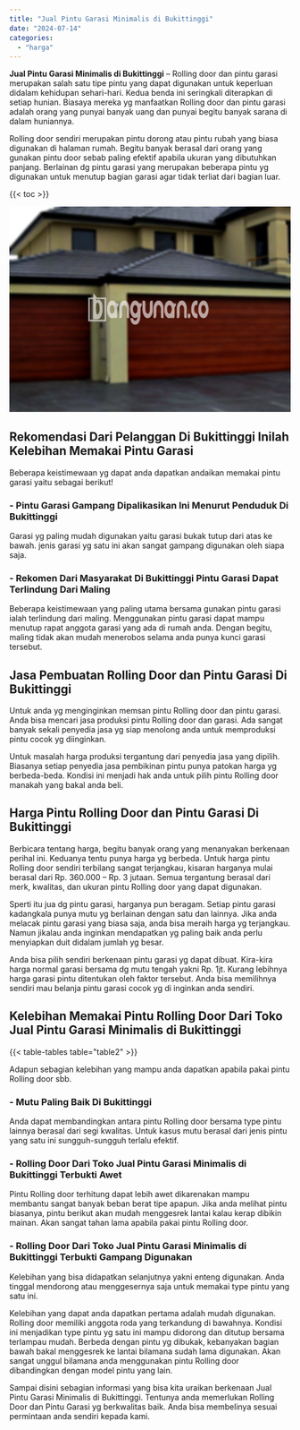 ```yaml
---
title: "Jual Pintu Garasi Minimalis di Bukittinggi"
date: "2024-07-14"
categories: 
  - "harga"
---
```


**Jual Pintu Garasi Minimalis di Bukittinggi** – Rolling door dan pintu garasi merupakan salah satu tipe pintu yang dapat digunakan untuk keperluan didalam kehidupan sehari-hari. Kedua benda ini seringkali diterapkan di setiap hunian. Biasaya mereka yg manfaatkan Rolling door dan pintu garasi adalah orang yang punyai banyak uang dan punyai begitu banyak sarana di dalam huniannya.

Rolling door sendiri merupakan pintu dorong atau pintu rubah yang biasa digunakan di halaman rumah. Begitu banyak berasal dari orang yang gunakan pintu door sebab paling efektif apabila ukuran yang dibutuhkan panjang. Berlainan dg pintu garasi yang merupakan beberapa pintu yg digunakan untuk menutup bagian garasi agar tidak terliat dari bagian luar.

{{< toc >}}

![Jual Pintu Garasi Minimalis di Bukittinggi](/images/pintu-garasi-34.png)

## Rekomendasi Dari Pelanggan Di Bukittinggi Inilah Kelebihan Memakai Pintu Garasi

Beberapa keistimewaan yg dapat anda dapatkan andaikan memakai pintu garasi yaitu sebagai berikut!

### \- Pintu Garasi Gampang Dipalikasikan Ini Menurut Penduduk Di Bukittinggi

Garasi yg paling mudah digunakan yaitu garasi bukak tutup dari atas ke bawah. jenis garasi yg satu ini akan sangat gampang digunakan oleh siapa saja.

### \- Rekomen Dari Masyarakat Di Bukittinggi Pintu Garasi Dapat Terlindung Dari Maling

Beberapa keistimewaan yang paling utama bersama gunakan pintu garasi ialah terlindung dari maling. Menggunakan pintu garasi dapat mampu menutup rapat anggota garasi yang ada di rumah anda. Dengan begitu, maling tidak akan mudah menerobos selama anda punya kunci garasi tersebut.

## Jasa Pembuatan Rolling Door dan Pintu Garasi Di Bukittinggi

Untuk anda yg menginginkan memsan pintu Rolling door dan pintu garasi. Anda bisa mencari jasa produksi pintu Rolling door dan garasi. Ada sangat banyak sekali penyedia jasa yg siap menolong anda untuk memproduksi pintu cocok yg diinginkan.

Untuk masalah harga produksi tergantung dari penyedia jasa yang dipilih. Biasanya setiap penyedia jasa pembikinan pintu punya patokan harga yg berbeda-beda. Kondisi ini menjadi hak anda untuk pilih pintu Rolling door manakah yang bakal anda beli.

## Harga Pintu Rolling Door dan Pintu Garasi Di Bukittinggi

Berbicara tentang harga, begitu banyak orang yang menanyakan berkenaan perihal ini. Keduanya tentu punya harga yg berbeda. Untuk harga pintu Rolling door sendiri terbilang sangat terjangkau, kisaran harganya mulai berasal dari Rp. 360.000 – Rp. 3 jutaan. Semua tergantung berasal dari merk, kwalitas, dan ukuran pintu Rolling door yang dapat digunakan.

Sperti itu jua dg pintu garasi, harganya pun beragam. Setiap pintu garasi kadangkala punya mutu yg berlainan dengan satu dan lainnya. Jika anda melacak pintu garasi yang biasa saja, anda bisa meraih harga yg terjangkau. Namun jikalau anda inginkan mendapatkan yg paling baik anda perlu menyiapkan duit didalam jumlah yg besar.

Anda bisa pilih sendiri berkenaan pintu garasi yg dapat dibuat. Kira-kira harga normal garasi bersama dg mutu tengah yakni Rp. 1jt. Kurang lebihnya harga garasi pintu ditentukan oleh faktor tersebut. Anda bisa memilihnya sendiri mau belanja pintu garasi cocok yg di inginkan anda sendiri.

## Kelebihan Memakai Pintu Rolling Door Dari Toko Jual Pintu Garasi Minimalis di Bukittinggi

{{< table-tables table="table2" >}}

Adapun sebagian kelebihan yang mampu anda dapatkan apabila pakai pintu Rolling door sbb.

### \- Mutu Paling Baik Di Bukittinggi

Anda dapat membandingkan antara pintu Rolling door bersama type pintu lainnya berasal dari segi kwalitas. Untuk kasus mutu berasal dari jenis pintu yang satu ini sungguh-sungguh terlalu efektif.

### \- Rolling Door Dari Toko Jual Pintu Garasi Minimalis di Bukittinggi Terbukti Awet

Pintu Rolling door terhitung dapat lebih awet dikarenakan mampu membantu sangat banyak beban berat tipe apapun. Jika anda melihat pintu biasanya, pintu berikut akan mudah menggesrek lantai kalau kerap dibikin mainan. Akan sangat tahan lama apabila pakai pintu Rolling door.

### \- Rolling Door Dari Toko Jual Pintu Garasi Minimalis di Bukittinggi Terbukti Gampang Digunakan

Kelebihan yang bisa didapatkan selanjutnya yakni enteng digunakan. Anda tinggal mendorong atau menggesernya saja untuk memakai type pintu yang satu ini.

Kelebihan yang dapat anda dapatkan pertama adalah mudah digunakan. Rolling door memiliki anggota roda yang terkandung di bawahnya. Kondisi ini menjadikan type pintu yg satu ini mampu didorong dan ditutup bersama terlampau mudah. Berbeda dengan pintu yg dibukak, kebanyakan bagian bawah bakal menggesrek ke lantai bilamana sudah lama digunakan. Akan sangat unggul bilamana anda menggunakan pintu Rolling door dibandingkan dengan model pintu yang lain.

Sampai disini sebagian informasi yang bisa kita uraikan berkenaan Jual Pintu Garasi Minimalis di Bukittinggi. Tentunya anda memerlukan Rolling Door dan Pintu Garasi yg berkwalitas baik. Anda bisa membelinya sesuai permintaan anda sendiri kepada kami.
